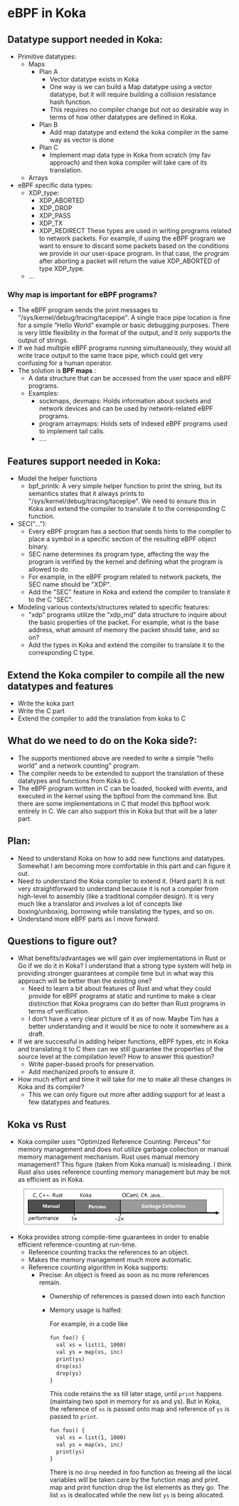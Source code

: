 # eBPF in Koka
## Datatype support needed in Koka:
- Primitive datatypes:
  - Maps
    - Plan A
      - Vector datatype exists in Koka
      - One way is we can build a Map datatype using a vector datatype, but it will require building a collision resistance hash function.
      - This requires no compiler change but not so desirable way in terms of how other datatypes are defined in Koka.
    - Plan B
      - Add map datatype and extend the koka compiler in the same way as vector is done
    - Plan C
      - Implement map data type in Koka from scratch (my fav approach) and then koka compiler will take care of its translation.
  - Arrays
- eBPF specific data types:
  - XDP_type:
    - XDP_ABORTED 
    - XDP_DROP
    - XDP_PASS
    - XDP_TX
    - XDP_REDIRECT
  These types are used in writing programs related to network packets.
  For example, if using the eBPF program we want to ensure to discard some packets based on the conditions we provide in our user-space program.
  In that case, the program after aborting a packet will return the value XDP_ABORTED of type XDP_type.
  - ...

### Why map is important for eBPF programs?
- The eBPF program sends the print messages to "/sys/kernel/debug/tracing/tacepipe". 
  A single trace pipe location is fine for a simple “Hello World” example or basic debugging purposes.
  There is very little flexibility in the format of the output, and it only supports the output of strings.
- If we had multiple eBPF programs running simultaneously, they would all write trace output to the same trace pipe,
  which could get very confusing for a human operator.
- The solution is **BPF maps** :
  - A data structure that can be accessed from the user space and eBPF programs.
  - Examples:
    - sockmaps, devmaps: Holds information about sockets and network devices and can be used by network-related eBPF programs.
    - program arraymaps: Holds sets of indexed eBPF programs used to implement tail calls.
    - ....

## Features support needed in Koka:
- Model the helper functions
  - bpf_printk: A very simple helper function to print the string, but its semantics states that it always prints to "/sys/kernel/debug/tracing/tacepipe".
    We need to ensure this in Koka and extend the compiler to translate it to the corresponding C function. 
- SEC("..."):
  - Every eBPF program has a section that sends hints to the compiler to place a symbol in a specific section of the resulting eBPF object binary.
  - SEC name determines its program type, affecting the way the program is verified by the kernel and defining what the program is allowed to do.
  - For example, in the eBPF program related to network packets, the SEC name should be "XDP".
  - Add the "SEC" feature in Koka and extend the compiler to translate it to the C "SEC".
- Modeling various contexts/structures related to specific features:
  - "xdp" programs utilize the "xdp_md" data structure to inquire about the basic properties of the packet.
    For example, what is the base address, what amount of memory the packet should take, and so on?
  - Add the types in Koka and extend the compiler to translate it to the corresponding C type.

## Extend the Koka compiler to compile all the new datatypes and features
- Write the koka part
- Write the C part 
- Extend the compiler to add the translation from koka to C

## What do we need to do on the Koka side?: 
- The supports mentioned above are needed to write a simple "hello world" and a network counting" program.
- The compiler needs to be extended to support the translation of these datatypes and functions from Koka to C.
- The eBPF program written in C can be loaded, hooked with events, and executed in the kernel using the bpftool from the command line.
  But there are some implementations in C that model this bpftool work entirely in C. We can also support this in Koka but that will be a later part.

## Plan: 
- Need to understand Koka on how to add new functions and datatypes. Somewhat I am becoming more comfortable in this part and can figure it out.
- Need to understand the Koka compiler to extend it. (Hard part)
  It is not very straightforward to understand because it is not a compiler from high-level to assembly (like a traditional compiler design).
  It is very much like a translator and involves a lot of concepts like boxing/unboxing, borrowing while translating the types, and so on.
- Understand more eBPF parts as I move forward.

## Questions to figure out?
- What benefits/advantages we will gain over implementations in Rust or Go if we do it in Koka?
  I understand that a strong type system will help in providing stronger guarantees at compile time but in what way this approach will be better than the existing one?
  - Need to learn a bit about features of Rust and what they could provide for eBPF programs at static and runtime to make a clear distinction that
    Koka programs can do better than Rust programs in terms of verification.
  - I don't have a very clear picture of it as of now. Maybe Tim has a better understanding and it would be nice to note it somewhere as a draft. 
- If we are successful in adding helper functions, eBPF types, etc in Koka and translating it to C
  then can we still guarantee the properties of the source level at the compilation level? How to answer this question?
  - Write paper-based proofs for preservation.
  - Add mechanized proofs to ensure it.
- How much effort and time it will take for me to make all these changes in Koka and its compiler?
  - This we can only figure out more after adding support for at least a few datatypes and features.
 
## Koka vs Rust
- Koka compiler uses "Optimized Reference Counting: Perceus" for memory management and does not utilize garbage collection or manual memory management mechanism.
  Rust uses manual memory management? This figure (taken from Koka manual) is misleading. I think Rust also uses reference counting memory management but may be not as efficient as in Koka. 
  ![memorymanage](https://github.com/swarnpriya/eBPF_notes/blob/main/koka%3Arust%3Ac%3Ac.png)
- Koka provides strong compile-time guarantees in order to enable efficient reference-counting at run-time.
  - Reference counting tracks the references to an object.
  - Makes the memory management much more automatic.
  - Reference counting algorithm in Koka supports:
    - Precise: An object is freed as soon as no more references remain.
      - Ownership of references is passed down into each function
      - Memory usage is halfed:

        For example, in a code like
        ```
        fun foo() {
          val xs = list(1, 1000)
          val ys = map(xs, inc)
          print(ys)
          drop(xs)
          drop(ys)
        }
        ```
        This code retains the xs till later stage, until ```print``` happens (maintaing two spot in memory for xs and ys).
        But in Koka, the reference of ```xs``` is passed onto map and reference of ```ys``` is passed to ```print```.
        ```
        fun foo() {
          val xs = list(1, 1000)
          val ys = map(xs, inc)
          print(ys)
        }
        ```
        There is no ```drop``` needed in foo function as freeing all the local variables will be taken care by the function map and print.
        map and print function drop the list elements as they go. The list ```xs``` is deallocated while the new list ```ys``` is being allocated. 




  
